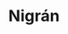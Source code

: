 ---
layout: post
title: Nigrán
summary: Un pueblo con un puente y unas croquetas muy sin más
featured-img: nigran
---